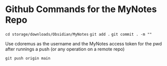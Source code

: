 
# Github Commands for the MyNotes Repo

`cd storage/downloads/Obsidian/MyNotes`
`git add .`
`git commit . -m ""`

  Use cdoremus as the username and the MyNotes access token for the pwd after runnings a push (or any operation on a remote repo)

`git push origin main`










```